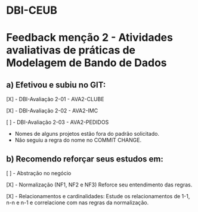 # DBI-CEUB

# Feedback menção 2 - Atividades avaliativas de práticas de Modelagem de Bando de Dados
## a) Efetivou e subiu no GIT:

 [X] - DBI-Avaliação 2-01 - AVA2-CLUBE
 
 [X] - DBI-Avaliação 2-02 - AVA2-IMC
 
 [ ] - DBI-Avaliação 2-03 - AVA2-PEDIDOS


- Nomes de alguns projetos estão fora do padrão solicitado.
- Não seguiu a regra do nome no COMMIT CHANGE.


## b) Recomendo reforçar seus estudos em:

 [ ] - Abstração no negócio
 
 [X] - Normalização (NF1, NF2 e NF3) Reforce seu entendimento das regras.
 
 [X] - Relacionamentos e cardinalidades: Estude os relacionamentos de 1-1, n-n e n-1 e correlacione com nas regras da normalização.
